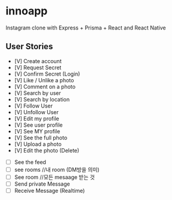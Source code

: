# innoapp

Instagram clone with Express + Prisma + React and React Native

## User Stories

- [V] Create account
- [V] Request Secret
- [V] Confirm Secret (Login)
- [V] Like / Unlike a photo
- [V] Comment on a photo
- [V] Search by user
- [V] Search by location
- [V] Follow User
- [V] Unfollow User
- [V] Edit my profile
- [V] See user profile
- [V] See MY profile
- [V] See the full photo
- [V] Upload a photo
- [V] Edit the photo (Delete)
- [ ] See the feed
- [ ] see rooms //내 room (DM방을 의미)
- [ ] See room //모든 mesaage 받는 것
- [ ] Send private Message
- [ ] Receive Message (Realtime)
